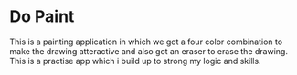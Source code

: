 # Do Paint
This is a painting application in which we got a four color combination to make the drawing atteractive and also got an eraser to erase the drawing. This is a practise app which i build up to strong my logic and skills.
